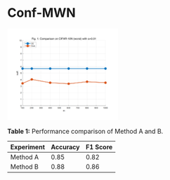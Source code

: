 # Conf-MWN

<img src="https://github.com/yingliu0617/Conf-MWN/raw/main/cifar10n_m.png" width="50%">


**Table 1:** Performance comparison of Method A and B.

| Experiment | Accuracy | F1 Score |
|------------|----------|----------|
| Method A   | 0.85     | 0.82     |
| Method B   | 0.88     | 0.86     |
